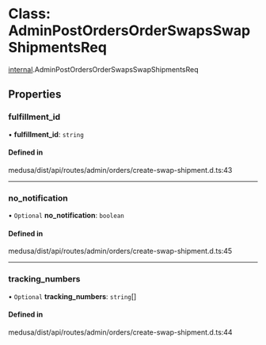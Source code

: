 # Class: AdminPostOrdersOrderSwapsSwapShipmentsReq

[internal](../modules/internal-12.md).AdminPostOrdersOrderSwapsSwapShipmentsReq

## Properties

### fulfillment\_id

• **fulfillment\_id**: `string`

#### Defined in

medusa/dist/api/routes/admin/orders/create-swap-shipment.d.ts:43

___

### no\_notification

• `Optional` **no\_notification**: `boolean`

#### Defined in

medusa/dist/api/routes/admin/orders/create-swap-shipment.d.ts:45

___

### tracking\_numbers

• `Optional` **tracking\_numbers**: `string`[]

#### Defined in

medusa/dist/api/routes/admin/orders/create-swap-shipment.d.ts:44
